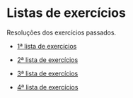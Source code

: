 # Listas de exercícios
Resoluções dos exercícios passados.

- [1ª lista de exercícios](https://github.com/TomorrowTechTalents/listas_de_exercicios/tree/development/src/lista_de_exercícios01)

- [2ª lista de exercícios](https://github.com/TomorrowTechTalents/listas_de_exercicios/tree/development/src/lista_de_exercícios02)

- [3ª lista de exercícios](https://github.com/TomorrowTechTalents/listas_de_exercicios/tree/development/src/lista_de_exercícios03)

- [4ª lista de exercícios](https://github.com/TomorrowTechTalents/listas_de_exercicios/tree/development/src/lista_de_exercícios04)
